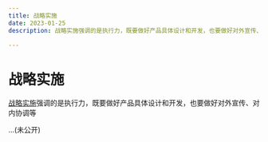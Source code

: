 ```yaml
---
title: 战略实施
date: 2023-01-25
description: 战略实施强调的是执行力，既要做好产品具体设计和开发，也要做好对外宣传、对内协调等

---
```


# 战略实施
[战略实施](https://baike.baidu.com/item/%E6%88%98%E7%95%A5%E5%AE%9E%E6%96%BD/10173728?fr=aladdin)强调的是执行力，既要做好产品具体设计和开发，也要做好对外宣传、对内协调等

...(未公开)